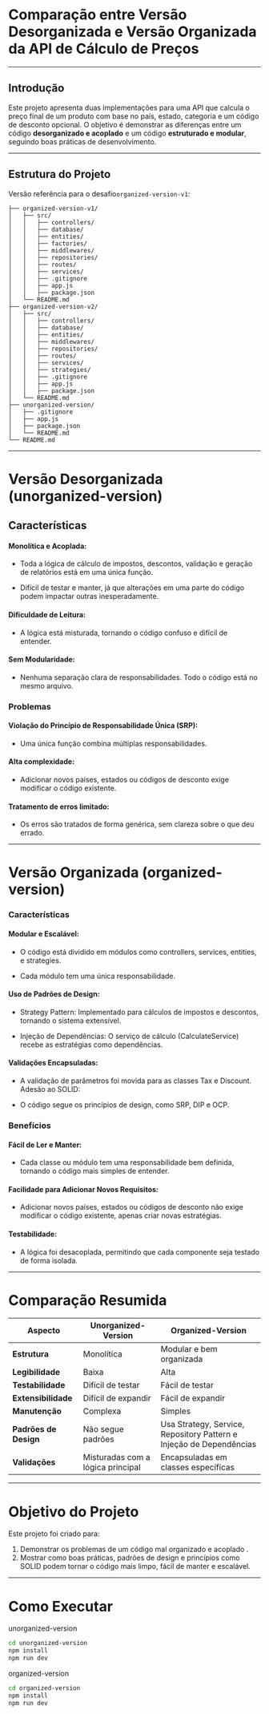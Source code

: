 # Comparação entre Versão Desorganizada e Versão Organizada da API de Cálculo de Preços

---

## Introdução

Este projeto apresenta duas implementações para uma API que calcula o preço final de um produto com base no país, estado, categoria e um código de desconto opcional. O objetivo é demonstrar as diferenças entre um código **desorganizado e acoplado** e um código **estruturado e modular**, seguindo boas práticas de desenvolvimento.

---

## Estrutura do Projeto

Versão referência para o desafio`organized-version-v1`:

```plaintext
├── organized-version-v1/
│   ├── src/
│   │   ├── controllers/
│   │   ├── database/
│   │   ├── entities/
│   │   ├── factories/
│   │   ├── middlewares/
│   │   ├── repositories/
│   │   ├── routes/
│   │   ├── services/
│   │   ├── .gitignore
│   │   ├── app.js
│   │   ├── package.json
│   └── README.md
├── organized-version-v2/
│   ├── src/
│   │   ├── controllers/
│   │   ├── database/
│   │   ├── entities/
│   │   ├── middlewares/
│   │   ├── repositories/
│   │   ├── routes/
│   │   ├── services/
│   │   ├── strategies/
│   │   ├── .gitignore
│   │   ├── app.js
│   │   ├── package.json
│   └── README.md
├── unorganized-version/
│   ├── .gitignore
│   ├── app.js
│   ├── package.json
│   └── README.md
└── README.md

```

---

# Versão Desorganizada (unorganized-version)

## Características

#### Monolítica e Acoplada:

- Toda a lógica de cálculo de impostos, descontos, validação e geração de relatórios está em uma única função.

- Difícil de testar e manter, já que alterações em uma parte do código podem impactar outras inesperadamente.

#### Dificuldade de Leitura:

- A lógica está misturada, tornando o código confuso e difícil de entender.

#### Sem Modularidade:

- Nenhuma separação clara de responsabilidades. Todo o código está no mesmo arquivo.

### Problemas

#### Violação do Princípio de Responsabilidade Única (SRP):

- Uma única função combina múltiplas responsabilidades.

#### Alta complexidade:

- Adicionar novos países, estados ou códigos de desconto exige modificar o código existente.

#### Tratamento de erros limitado:

- Os erros são tratados de forma genérica, sem clareza sobre o que deu errado.

---

# Versão Organizada (organized-version)

### Características

#### Modular e Escalável:

- O código está dividido em módulos como controllers, services, entities, e strategies.

- Cada módulo tem uma única responsabilidade.

#### Uso de Padrões de Design:
- Strategy Pattern: Implementado para cálculos de impostos e descontos, tornando o sistema extensível.

- Injeção de Dependências: O serviço de cálculo (CalculateService) recebe as estratégias como dependências.

#### Validações Encapsuladas:

- A validação de parâmetros foi movida para as classes Tax e Discount.
Adesão ao SOLID:

- O código segue os princípios de design, como SRP, DIP e OCP.

### Benefícios

#### Fácil de Ler e Manter:

- Cada classe ou módulo tem uma responsabilidade bem definida, tornando o código mais simples de entender.

#### Facilidade para Adicionar Novos Requisitos:
- Adicionar novos países, estados ou códigos de desconto não exige modificar o código existente, apenas criar novas estratégias.

#### Testabilidade:
- A lógica foi desacoplada, permitindo que cada componente seja testado de forma isolada.

---

# Comparação Resumida


| **Aspecto**           | **Unorganized-Version**                     | **Organized-Version**                                               |
|-----------------------|---------------------------------------------|---------------------------------------------------------------------|
| **Estrutura**         | Monolítica                                  | Modular e bem organizada                                            |
| **Legibilidade**      | Baixa                                       | Alta                                                                |
| **Testabilidade**     | Difícil de testar                           | Fácil de testar                                                     |
| **Extensibilidade**   | Difícil de expandir                         | Fácil de expandir                                                   |
| **Manutenção**        | Complexa                                    | Simples                                                             |
| **Padrões de Design** | Não segue padrões                           | Usa Strategy, Service, Repository Pattern e Injeção de Dependências |
| **Validações**        | Misturadas com a lógica principal           | Encapsuladas em classes específicas                                 |

---

# Objetivo do Projeto

Este projeto foi criado para:

1. Demonstrar os problemas de um código mal organizado e acoplado .
2. Mostrar como boas práticas, padrões de design e princípios como SOLID podem tornar o código mais limpo, fácil de manter e escalável.

---

# Como Executar
unorganized-version
```bash
cd unorganized-version
npm install
npm run dev
```

organized-version
```bash
cd organized-version
npm install
npm run dev
```
